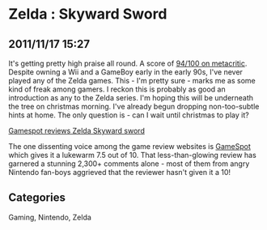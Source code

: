 # Zelda : Skyward Sword

## 2011/11/17 15:27

It's getting pretty high praise all round. A score of [94/100 on 
metacritic][1]. Despite owning a Wii and a GameBoy early in the early 
90s, I've never played any of the Zelda games. This - I'm pretty sure - 
marks me as some kind of freak among gamers. I reckon this is probably 
as good an introduction as any to the Zelda series. I'm hoping this will 
be underneath the tree on christmas morning. I've already begun dropping 
non-too-subtle hints at home. The only question is - can I wait until 
christmas to play it?

[Gamespot reviews Zelda Skyward sword](http://youtu.be/TBBZ1fmz__Q)

The one dissenting voice among the game review websites is [GameSpot][2] 
which gives it a lukewarm 7.5 out of 10. That less-than-glowing review 
has garnered a stunning 2,300+ comments alone - most of them from angry 
Nintendo fan-boys aggrieved that the reviewer hasn't given it a 10! 

[1]: http://www.metacritic.com/game/wii/the-legend-of-zelda-skyward-sword/critic-reviews
[2]: http://uk.gamespot.com/the-legend-of-zelda-skyward-sword/videos/video-review-the-legend-of-zelda-skyward-sword-6346095
## Categories
Gaming, Nintendo, Zelda
